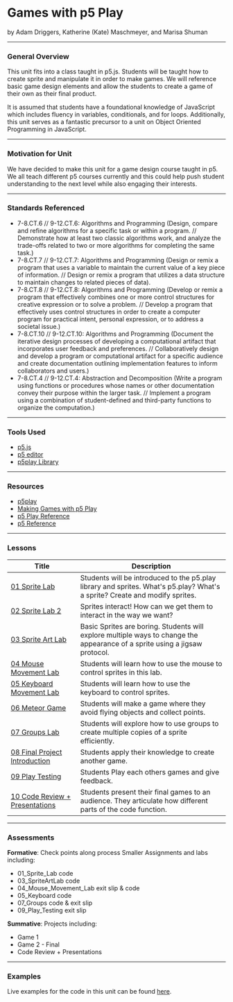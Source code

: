 # Games with p5 Play
by Adam Driggers, Katherine (Kate) Maschmeyer, and Marisa Shuman

-----

### General Overview
This unit fits into a class taught in p5.js. Students will be taught how to create sprite and manipulate it in order to make games. We will reference basic game design elements and allow the students to create a game of their own as their final product.

It is assumed that students have a foundational knowledge of JavaScript which includes fluency in variables, conditionals, and for loops. Additionally, this unit serves as a fantastic precursor to a unit on Object Oriented Programming in JavaScript.

---

### Motivation for Unit
We have decided to make this unit for a game design course taught in p5. We all teach different p5 courses currently and this could help push student understanding to the next level while also engaging their interests.

---

### Standards Referenced
* 7-8.CT.6 // 9-12.CT.6: Algorithms and Programming (Design, compare and refine algorithms for a specific task or within a program. // Demonstrate how at least two classic algorithms work, and analyze the trade-offs related to two or more algorithms for completing the same task.)
* 7-8.CT.7 // 9-12.CT.7: Algorithms and Programming (Design or remix a program that uses a variable to maintain the current value of a key piece of information. // Design or remix a program that utilizes a data structure to maintain changes to related pieces of data).
* 7-8.CT.8 // 9-12.CT.8: Algorithms and Programming (Develop or remix a program that effectively combines one or more control structures for creative expression or to solve a problem. // Develop a program that effectively uses control structures in order to create a computer program for practical intent, personal expression, or to address a societal issue.)
* 7-8.CT.10 // 9-12.CT.10: Algorithms and Programming (Document the iterative design processes of developing a computational artifact that incorporates user feedback and preferences. // Collaboratively design and develop a program or computational artifact for a specific audience and create documentation outlining implementation features to inform collaborators and users.)
* 7-8.CT.4 // 9-12.CT.4: Abstraction and Decomposition (Write a program using functions or procedures whose names or other documentation convey their purpose within the larger task. // Implement a program using a combination of student-defined and third-party functions to organize the computation.)

---

### Tools Used
* [p5.js](https://p5js.org/)
* [p5 editor](https://editor.p5js.org/)
* [p5play Library](https://p5play.org/)

---

### Resources
* [p5play](https://p5play.org/)
* [Making Games with p5 Play](https://creative-coding.decontextualize.com/making-games-with-p5-play/)
* [p5 Play Reference](https://p5play.org/docs/)
* [p5 Reference](https://p5js.org/reference/)

---

### Lessons

| Title                      | Description |
|----------------------------|-------------|
| [01 Sprite Lab](lessons/01_SpriteLab) | Students will be introduced to the p5.play library and sprites. What's p5.play?  What's a sprite? Create and modify sprites.                    |
| [02 Sprite Lab 2](lessons/02_SpriteLab2) | Sprites interact!  How can we get them to interact in the way we want?                     |
| [03 Sprite Art Lab](lessons/03_SpriteArtLab) | Basic Sprites are boring. Students will explore multiple ways to change the appearance of a sprite using a jigsaw protocol. |
| [04 Mouse Movement Lab](lessons/04_mouse) | Students will learn how to use the mouse to control sprites in this lab.  |
| [05 Keyboard Movement Lab](lessons/05_keyboard) | Students will learn how to use the keyboard to control sprites. |
| [06 Meteor Game](lessons/06_game01) | Students will make a game where they avoid flying objects and collect points. |
| [07 Groups Lab](lessons/07_groups) | Students will explore how to use groups to create multiple copies of a sprite efficiently. |
| [08 Final Project Introduction](lessons/08_final) | Students apply their knowledge to create another game. |
| [09 Play Testing](lessons/09_playtesting) | Students Play each others games and give feedback. |
| [10 Code Review + Presentations](lessons/10_codereview) | Students present their final games to an audience. They articulate how different parts of the code function. |

---

### Assessments
**Formative**: Check points along process
Smaller Assignments and labs including:
* 01_Sprite_Lab code
* 03_SpriteArtLab code
* 04_Mouse_Movement_Lab exit slip & code
* 05_Keyboard code
* 07_Groups  code & exit slip
* 09_Play_Testing exit slip


**Summative**: Projects including:
* Game 1
* Game 2 - Final
* Code Review + Presentations

---

### Examples
Live examples for the code in this unit can be found [here](https://awdriggs.github.io/p5PlayIntro/).

